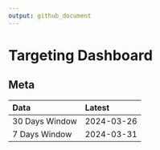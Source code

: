 ```yaml
---
output: github_document
---
```


# Targeting Dashboard



## Meta


|Data           |Latest     |
|:--------------|:----------|
|30 Days Window |2024-03-26 |
|7 Days Window  |2024-03-31 |
